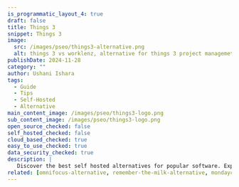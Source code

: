 ```yaml
---
is_programmatic_layout_4: true
draft: false
title: Things 3
snippet: Things 3
image:
  src: /images/pseo/things3-alternative.png
  alt: things 3 vs worklenz, alternative for things 3 project managemet tool, task management, resource management, productivity, self-hosted
publishDate: 2024-11-28
category: ""
author: Ushani Ishara
tags:
  - Guide
  - Tips
  - Self-Hosted
  - Alternative
main_content_image: /images/pseo/things3-logo.png
sub_content_image: /images/pseo/things3-logo.png
open_source_checked: false
self_hosted_checked: false
cloud_based_checked: true
easy_to_use_checked: true
data_security_checked: true
description: |
   Discover the best self hosted alternatives for popular software. Explore our comprehensive guides and find the perfect solution for your needs today.
related: [omnifocus-alternative, remember-the-milk-alternative, mondaycom-alternative, zenhub-alternative]
---
```

